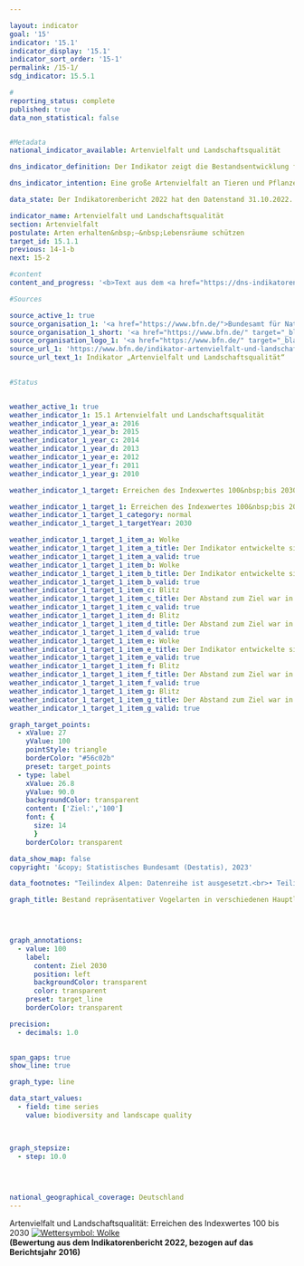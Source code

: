 ```yaml
---

layout: indicator    
goal: '15'    
indicator: '15.1'    
indicator_display: '15.1'    
indicator_sort_order: '15-1'    
permalink: /15-1/    
sdg_indicator: 15.5.1    

#
reporting_status: complete    
published: true    
data_non_statistical: false    


#Metadata    
national_indicator_available: Artenvielfalt und Landschaftsqualität    

dns_indicator_definition: Der Indikator zeigt die Bestandsentwicklung für 51&nbsp;ausgewählte Vogelarten in Form eines Index.    

dns_indicator_intention: Eine große Artenvielfalt an Tieren und Pflanzen ist eine wesentliche Voraussetzung für einen leistungsfähigen Naturhaushalt und bildet eine wichtige Lebensgrundlage des Menschen. Um die Artenvielfalt und gleichzeitig die Lebensqualität des Menschen zu erhalten, ist das vorläufige Ziel der Bundesregierung ein Indexwert von 100&nbsp;bis zum Jahr 2030&nbsp;–&nbsp;ursprünglich sollte dieser Zielwert bereits bis 2015&nbsp;erreicht werden. Derzeit wird der Indikator auf Basis neuer Erkenntnisse überarbeitet und zukünftig in angepasster Form für die Berichterstattung verwendet werden.    

data_state: Der Indikatorenbericht 2022 hat den Datenstand 31.10.2022. Die Daten auf dieser Plattform werden regelmäßig aktualisiert, sodass online aktuellere Daten verfügbar sein können als im <a href="https://dns-indikatoren.de/facts_publications/">Indikatorenbericht 2022</a> veröffentlicht.    

indicator_name: Artenvielfalt und Landschaftsqualität    
section: Artenvielfalt    
postulate: Arten erhalten&nbsp;–&nbsp;Lebensräume schützen    
target_id: 15.1.1    
previous: 14-1-b    
next: 15-2    

#content     
content_and_progress: '<b>Text aus dem <a href="https://dns-indikatoren.de/facts_publications/">Indikatorenbericht 2022&nbsp;</a></b><br><br>Neben Vögeln sind auch andere Arten auf eine Landschaft mit intakten, nachhaltig genutzten Lebensräumen angewiesen, sodass der Indikator indirekt auch die Entwicklung zahlreicher weiterer Arten in der Landschaft und die Nachhaltigkeit der Landnutzung abbildet.<br><br>Der Berechnung des Indikators liegt die Entwicklung der Bestände von 51&nbsp;Vogelarten zu Grunde, die die wichtigsten Landschafts- und Lebensraumtypen in Deutschland repräsentieren: je zehn Arten für die Teilindikatoren zu Agrarland, zu Siedlungen, zu Binnengewässern, zu Küsten und Meeren sowie elf Arten für Wälder. Aufgrund einer unsicheren Datenlage wird derzeit der Landschaftstyp der Alpen nicht berücksichtigt.<br><br>Die Bestandsgröße je Art wird jährlich aus den Ergebnissen von Programmen des Vogelmonitorings vom Dachverband Deutscher Avifaunisten (<abbr title="Dachverband Deutscher Avifaunisten" tabindex="0">DDA</abbr>) in Zusammenarbeit mit dem Bundesamt für Naturschutz (<abbr title="Bundesamt für Naturschutz" tabindex="0">BfN</abbr>) berechnet und in Relation zur Größe des Bestandszielwerts gesetzt. Der Bestandszielwert wurde durch ein Expertengremium für jede Vogelart&nbsp;–&nbsp;ursprünglich für das Jahr 2015&nbsp;–&nbsp;festgelegt. Die historischen Werte für 1970&nbsp;und 1975&nbsp;sind rekonstruiert.<br><br>Für jeden Teilindikator wird der arithmetische Mittelwert der Zielerreichungsgrade über alle 10&nbsp;<abbr title="beziehungsweise" tabindex="0">bzw.</abbr> 11&nbsp;ausgewählten Vogelarten gebildet. Der Gesamtindikator errechnet sich aus einer gewichteten Summierung der Teilindikatoren. Die Gewichtung bezieht sich dabei auf den Flächenanteil des jeweiligen Hauptlebensraum- <abbr title="beziehungsweise" tabindex="0">bzw.</abbr> Landschaftstyps an der Fläche Deutschlands. Die Zielwerte für die Teilindikatoren und den Gesamtindikator wurden vorläufig unverändert auf das Zieljahr 2030&nbsp;übertragen.<br><br>Der Wert des Indikators für Artenvielfalt und Landschaftsqualität lag im Jahr 1990&nbsp;deutlich unter den Werten, die für die Jahre 1970&nbsp;und 1975&nbsp;rekonstruiert wurden. In den letzten zehn Berichtsjahren (2006&nbsp;bis 2016) stagnierte der Wert des Indikators und lag im Jahr 2016&nbsp;bei 70,5&nbsp;% des Zielwerts, verglichen mit 70,2&nbsp;% im Jahr 2006. Bei gleichbleibender Entwicklung wird das Ziel für das Jahr 2030&nbsp;nicht erreicht werden.<br><br>Im gleichen Zeitraum haben sich die Teilindikatoren für die einzelnen Lebensraumtypen allerdings unterschiedlich entwickelt. Die Teilindikatoren des Agrarlandes (2016: 60,5&nbsp;% des Zielwerts) sowie der Küsten und Meere (2016: 58,0&nbsp;% des Zielwerts) zeigten in den letzten zehn Berichtsjahren einen Abwärtstrend. Hier betrugen die Werte der Teilindikatoren im Jahr 2006&nbsp;68,0&nbsp;% des Zielwerts für das Agrarland und 63,2&nbsp;% für die Küsten und Meere.<br><br>Im Gegensatz dazu haben sich die Teilindikatoren für Wälder, Siedlungen und Binnengewässer in den letzten zehn Berichtsjahren positiv entwickelt. So betrug 2016&nbsp;der Teilindikator für Wälder 87,5&nbsp;% des Zielwerts im Vergleich zu 78,6&nbsp;% im Jahr 2006. Bei dem Teilindikator Siedlungen stieg der Wert von 65,1&nbsp;% im Jahr 2006&nbsp;auf 75,5&nbsp;% im Jahr 2016&nbsp;an. Der Teilindikator Binnengewässer stieg auf 75,0&nbsp;% des Zielwerts im Jahr 2016&nbsp;an, im Vergleich zu einem Wert von 63,1&nbsp;% im Jahr 2006.'        

#Sources    

source_active_1: true
source_organisation_1: '<a href="https://www.bfn.de/">Bundesamt für Naturschutz</a>'
source_organisation_1_short: '<a href="https://www.bfn.de/" target="_blank">Bundesamt für Naturschutz</a>'
source_organisation_logo_1: '<a href="https://www.bfn.de/" target="_blank"><img src="www.dnsTestEnvironment.github.io/dns-indicators/public/OrgImgDe/bfn.png" alt="Bundesamt für Naturschutz" title=" Klicken Sie hier um zur Homepage der Organisation Bundesamt für Naturschutz zu gelangen." style="height:60px; width:148px; border: transparent"/></a>'
source_url_1: 'https://www.bfn.de/indikator-artenvielfalt-und-landschaftsqualitaet'
source_url_text_1: Indikator „Artenvielfalt und Landschaftsqualität“
    

#Status    


weather_active_1: true
weather_indicator_1: 15.1 Artenvielfalt und Landschaftsqualität
weather_indicator_1_year_a: 2016
weather_indicator_1_year_b: 2015
weather_indicator_1_year_c: 2014
weather_indicator_1_year_d: 2013
weather_indicator_1_year_e: 2012
weather_indicator_1_year_f: 2011
weather_indicator_1_year_g: 2010

weather_indicator_1_target: Erreichen des Indexwertes 100&nbsp;bis 2030

weather_indicator_1_target_1: Erreichen des Indexwertes 100&nbsp;bis 2030
weather_indicator_1_target_1_category: normal
weather_indicator_1_target_1_targetYear: 2030

weather_indicator_1_target_1_item_a: Wolke
weather_indicator_1_target_1_item_a_title: Der Indikator entwickelte sich in 2016 zwar in die gewünschte Richtung auf das Ziel zu, bei Fortsetzung der Entwicklung wäre das Ziel im Zieljahr aber um mehr als 20 % der Differenz zwischen Zielwert und dem Wert aus 2016 verfehlt worden.
weather_indicator_1_target_1_item_a_valid: true
weather_indicator_1_target_1_item_b: Wolke
weather_indicator_1_target_1_item_b_title: Der Indikator entwickelte sich in 2015 zwar in die gewünschte Richtung auf das Ziel zu, bei Fortsetzung der Entwicklung wäre das Ziel im Zieljahr aber um mehr als 20 % der Differenz zwischen Zielwert und dem Wert aus 2015 verfehlt worden.
weather_indicator_1_target_1_item_b_valid: true
weather_indicator_1_target_1_item_c: Blitz
weather_indicator_1_target_1_item_c_title: Der Abstand zum Ziel war in 2014 konstant hoch oder hat sich vergrößert. Der Indikator entwickelte sich also nicht in die gewünschte Richtung.
weather_indicator_1_target_1_item_c_valid: true
weather_indicator_1_target_1_item_d: Blitz
weather_indicator_1_target_1_item_d_title: Der Abstand zum Ziel war in 2013 konstant hoch oder hat sich vergrößert. Der Indikator entwickelte sich also nicht in die gewünschte Richtung.
weather_indicator_1_target_1_item_d_valid: true
weather_indicator_1_target_1_item_e: Wolke
weather_indicator_1_target_1_item_e_title: Der Indikator entwickelte sich in 2012 zwar in die gewünschte Richtung auf das Ziel zu, bei Fortsetzung der Entwicklung wäre das Ziel im Zieljahr aber um mehr als 20 % der Differenz zwischen Zielwert und dem Wert aus 2012 verfehlt worden.
weather_indicator_1_target_1_item_e_valid: true
weather_indicator_1_target_1_item_f: Blitz
weather_indicator_1_target_1_item_f_title: Der Abstand zum Ziel war in 2011 konstant hoch oder hat sich vergrößert. Der Indikator entwickelte sich also nicht in die gewünschte Richtung.
weather_indicator_1_target_1_item_f_valid: true
weather_indicator_1_target_1_item_g: Blitz
weather_indicator_1_target_1_item_g_title: Der Abstand zum Ziel war in 2010 konstant hoch oder hat sich vergrößert. Der Indikator entwickelte sich also nicht in die gewünschte Richtung.
weather_indicator_1_target_1_item_g_valid: true    

graph_target_points:
  - xValue: 27
    yValue: 100
    pointStyle: triangle
    borderColor: "#56c02b"
    preset: target_points
  - type: label
    xValue: 26.8
    yValue: 90.0
    backgroundColor: transparent
    content: ['Ziel:','100']
    font: {
      size: 14
      }
    borderColor: transparent    

data_show_map: false    
copyright: '&copy; Statistisches Bundesamt (Destatis), 2023'    

data_footnotes: "Teilindex Alpen: Datenreihe ist ausgesetzt.<br>• Teilindex Binnengewässer sowie Küsten und Meere: einzelne Jahre extrapolierte Daten.<br>• Keine Fortschreibung des Indikators über das Jahr 2016&nbsp;hinaus.<br>• Überarbeitung des Indikators im Rahmen eines Forschungsvorhabens und Anpassung des Zielwertes."    

graph_title: Bestand repräsentativer Vogelarten in verschiedenen Hauptlebensraum- und Landschaftstypen    

    


graph_annotations:
  - value: 100
    label:
      content: Ziel 2030
      position: left
      backgroundColor: transparent
      color: transparent
    preset: target_line
    borderColor: transparent    

precision: 
  - decimals: 1.0
        

span_gaps: true    
show_line: true    

graph_type: line    

data_start_values: 
  - field: time series
    value: biodiversity and landscape quality    

    

graph_stepsize: 
  - step: 10.0
        

            

national_geographical_coverage: Deutschland        
---
```



<div>
  <div class="my-header">
    <label class="default">Artenvielfalt und Landschaftsqualität: Erreichen des Indexwertes 100&nbsp;bis 2030
      <a href="www.dnsTestEnvironment.github.io/dns-indicators/status"><img src="https://g205sdgs.github.io/sdg-indicators/public/Wettersymbole/Wolke.png" title="Der Indikator entwickelte sich in 2016 zwar in die gewünschte Richtung auf das Ziel zu, bei Fortsetzung der Entwicklung wäre das Ziel im Zieljahr aber um mehr als 20 % der Differenz zwischen Zielwert und dem Wert aus 2016 verfehlt worden." alt="Wettersymbol: Wolke"/>
      </a>
    </label>
  </div>
</div>
<div class="my-header-note">
  <label class="default"><b>(Bewertung aus dem Indikatorenbericht 2022, bezogen auf das Berichtsjahr 2016)
  </b></label>
</div>
